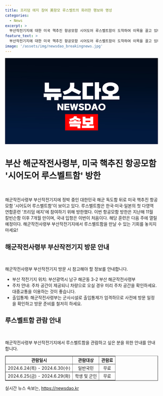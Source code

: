 ```yaml
---
title: 프리덤 에지 참여 美항모 루스벨트의 화려한 행보와 명성
categories:
  - News
excerpt: >
  부산작전기지에 대한 미국 핵추진 항공모함 시어도어 루스벨트함이 도착하여 이목을 끌고 있다. 첫 방한인 루스벨트함은 프리덤 에지 연합훈련 참여를 위해 한국에 온 것으로, 관심이 쏠리고 있다. 7개월 만에 도착한 미국 핵추진 항공모함의 국내 입항은 주목할 만하며, 한국·미국·일본 간의 연합훈련에 대한 기대도 크다.
feature_text: >
  부산작전기지에 대한 미국 핵추진 항공모함 시어도어 루스벨트함이 도착하여 이목을 끌고 있다. 첫 방한인 루스벨트함은 프리덤 에지 연합훈련 참여를 위해 한국에 온 것으로, 관심이 쏠리고 있다. 7개월 만에 도착한 미국 핵추진 항공모함의 국내 입항은 주목할 만하며, 한국·미국·일본 간의 연합훈련에 대한 기대도 크다.
image: '/assets/img/newsdao_breakingnews.jpg'
---
```


<p><img src="/assets/img/newsdao_breakingnews.jpg" alt="implanttips 속보" /></p>

<h1>부산 해군작전사령부, 미국 핵추진 항공모함 '시어도어 루스벨트함' 방한</h1>

<p data-ke-size="size16">&nbsp;</p>

<p>해군작전사령부 부산작전기지에 정박 중인 대한민국 해군 독도함 뒤로 미국 핵추진 항공모함 '시어도어 루스벨트함'이 보이고 있다. 루스벨트함은 한국·미국·일본의 첫 다영역 연합훈련 '프리덤 에지'에 참여하기 위해 방한했다. 이번 항공모함 방한은 지난해 11월 칼빈슨함 이후 7개월 만이며, 국내 입항은 이번이 처음이다. 해당 훈련은 다음 주에 열릴 예정이다. 해군작전사령부 부산작전기지에서 루스벨트함을 만날 수 있는 기회를 놓치지 마세요!</p></p>

<h2 data-ke-size="size26">해군작전사령부 부산작전기지 방문 안내</h2>

<p data-ke-size="size16">&nbsp;</p>

<p>해군작전사령부 부산작전기지 방문 시 참고해야 할 정보를 안내합니다.</p>

<ul>
    <li>부산 작전기지 위치: 부산광역시 남구 해군동 3-2 부산 해군작전사령부</li>
    <li>주차 안내: 주차 공간이 제공되니 차량으로 오실 경우 미리 주차 공간을 확인하세요. 대중교통을 이용하는 것이 좋습니다.</li>
    <li>출입통제: 해군작전사령부는 군사시설로 출입통제가 엄격하므로 사전에 방문 일정을 확인하고 방문 준비를 철저히 하세요.</li>
</ul>

<h2 data-ke-size="size26">루스벨트함 관람 안내</h2>

<p data-ke-size="size16">&nbsp;</p>

<p>해군작전사령부 부산작전기지에서 루스벨트함을 관람하고 싶은 분을 위한 안내를 안내합니다.</p>

<table style="width: 100%;" border="1">
<tbody>
<tr>
<td style="text-align: center; height: 17px;"><b>관람일시</b></td>
<td style="text-align: center; height: 17px;"><b>관람대상</b></td>
<td style="text-align: center; height: 17px;"><b>관람료</b></td>
</tr>
<tr>
<td style="text-align: center; height: 17px;">2024.6.24(목) - 2024.6.30(수)</td>
<td style="text-align: center; height: 17px;">일반국민</td>
<td style="text-align: center; height: 17px;">무료</td>
</tr>
<tr>
<td style="text-align: center; height: 17px;">2024.6.25(금) - 2024.6.29(화)</td>
<td style="text-align: center; height: 17px;">학생 및 군인</td>
<td style="text-align: center; height: 17px;">무료</td>
</tr>
</tbody>
</table>

<p data-ke-size="size16"></p>
실시간 뉴스 속보는, <a href="https://newsdao.kr" rel="dofollow">https://newsdao.kr</a>


